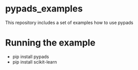 # pypads_examples
This repository includes a set of examples how to use pypads

# Running the example
- pip install pypads
- pip install scikit-learn

